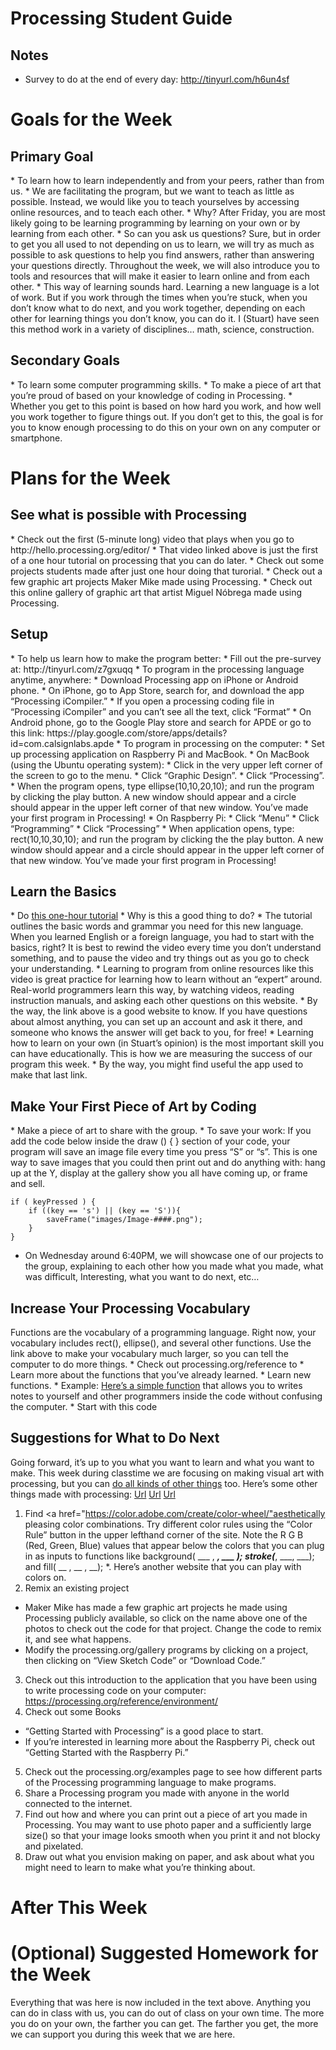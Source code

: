 # Processing Student Guide

<h2>Notes</h2>

* Survey to do at the end of every day: http://tinyurl.com/h6un4sf

# Goals for the Week

<h2>Primary Goal</h2>
* To learn how to learn independently and from your peers, rather than from us. 
 * We are facilitating the program, but we want to teach as little as possible. Instead, we would like you to teach yourselves by accessing online resources, and to teach each other. 
   * Why? After Friday, you are most likely going to be learning programming by learning on your own or by learning from each other.
   * So can you ask us questions? Sure, but in order to get you all used to not depending on us to learn, we will try as much as possible to ask questions to help you find answers, rather than answering your questions directly. Throughout the week, we will also introduce you to tools and resources that will make it easier to learn online and from each other.
   * This way of learning sounds hard.  Learning a new language is a lot of work. But if you work through the times when you’re stuck, when you don’t know what to do next, and you work together, depending on each other for learning things you don’t know, you can do it. I (Stuart) have seen this method work in a variety of disciplines… math, science, construction.

<h2>Secondary Goals</h2>
* To learn some computer programming skills.
* To make a piece of art that you’re proud of based on your knowledge of coding in Processing.
 * Whether you get to this point is based on how hard you work, and how well you work together to figure things out. If you don’t get to this, the goal is for you to know enough processing to do this on your own on any computer or smartphone.

# Plans for the Week

<h2>See what is possible with Processing</h2>
* Check out the first (5-minute long) video that plays when you go to http://hello.processing.org/editor/
* That video linked above is just the first of a one hour tutorial on processing that you can do later.
 * Check out some projects students made after just one hour doing that turorial. 
 * Check out a few graphic art projects Maker Mike made using Processing. 
 * Check out this online gallery of graphic art that artist Miguel Nóbrega made using Processing.

<h2>Setup</h2>
* To help us learn how to make the program better: 
 * Fill out the pre-survey at: http://tinyurl.com/z7gxuqq
* To program in the processing language anytime, anywhere:
 * Download Processing app on iPhone or Android phone.
   * On iPhone, go to App Store, search for, and download the app “Processing iCompiler.”     
    * If you open a processing coding file in “Processing iCompiler” and you can’t see all the text, click “Format”
   * On Android phone, go to the Google Play store and search for APDE or go to this link: https://play.google.com/store/apps/details?id=com.calsignlabs.apde
* To program in processing on the computer:
 * Set up processing application on Raspberry Pi and MacBook.
  * On MacBook (using the Ubuntu operating system):
    * Click in the very upper left corner of the screen to go to the menu.
    * Click “Graphic Design”.
    * Click “Processing”.
    * When the program opens, type ellipse(10,10,20,10);  and run the program by clicking the play button. A new window should appear and a circle should appear in the upper left corner of that new window. You’ve made your first program in Processing!
  * On Raspberry Pi:
    * Click “Menu”
    * Click “Programming”
    * Click “Processing”
    * When application opens, type:  rect(10,10,30,10);  and run the program by clicking the the play button. A new window should appear and a circle should appear in the upper left corner of that new window. You’ve made your first program in Processing!

<h2>Learn the Basics</h2>
* Do <a href="http://hello.processing.org/">this one-hour tutorial</a>
 * Why is this a good thing to do?
   * The tutorial outlines the basic words and grammar you need for this new language. When you learned English or a foreign language, you had to start with the basics, right? It is best to rewind the video every time you don’t understand something, and to pause the video and try things out as you go to check your understanding.
   * Learning to program from online resources like this video is great practice for learning how to learn without an “expert” around. Real-world programmers learn this way, by watching videos, reading instruction manuals, and asking each other questions on this website.
   * By the way, the link above is a good website to know. If you have questions about almost anything, you can set up an account and ask it there, and someone who knows the answer will get back to you, for free! 
  * Learning how to learn on your own (in Stuart’s opinion) is the most important skill you can have educationally. This is how we are measuring the success of our program this week. 
   * By the way, you might find useful the app used to make that last link.

<h2>Make Your First Piece of Art by Coding</h2>
* Make a piece of art to share with the group. 
 * To save your work: If you add the code below inside the draw () {      }  section of your code, your program will save an image file every time you press “S” or “s”. This is one way to save images that you could then print out and do anything with: hang up at the Y, display at the gallery show you all have coming up, or frame and sell.

    if ( keyPressed ) {
        if ((key == 's') || (key == 'S')){
            saveFrame("images/Image-####.png");
        }
    }

* On Wednesday around 6:40PM, we will showcase one of our projects to the group, explaining to each other how you made what you made, what was difficult, Interesting, what you want to do next, etc…

<h2>Increase Your Processing Vocabulary</h2>
Functions are the vocabulary of a programming language. Right now, your vocabulary includes rect(), ellipse(), and several other functions. Use the link above to make your vocabulary much larger, so you can tell the computer to do more things.
* Check out processing.org/reference to
 * Learn more about the functions that you’ve already learned.
 * Learn new functions. 
   * Example: <a href="https://processing.org/reference/comment.html">Here’s a simple function</a> that allows you to writes notes to yourself and other programmers inside the code without confusing the computer.
* Start with this code 

<h2>Suggestions for What to Do Next</h2>
Going forward, it’s up to you what you want to learn and what you want to make. This week during classtime we are focusing on making visual art with processing, but you can <a href="https://www.quora.com/What-can-I-do-with-Processing-Programming-language">do all kinds of other things</a> too. Here’s some other things made with processing: <a href="https://en.wikipedia.org/wiki/Digital_art">Url</a> <a href="https://www.linkedin.com/topic/animation-outsourcing">Url</a> <a href="https://processing.org/exhibition/">Url</a>

1. Find <a href="https://color.adobe.com/create/color-wheel/"aesthetically pleasing color combinations</a>. Try different color rules using the “Color Rule” button in the upper lefthand corner of the site. Note the R G B (Red, Green, Blue) values that appear below the colors that you can plug in as inputs to functions like background( ___ , ___, ___ );   stroke(___, ___, ___);   and   fill( __ , __ , __);
 *. Here’s another website that you can play with colors on.
2. Remix an existing project
 * Maker Mike has made a few graphic art projects he made using Processing publicly available, so click on the name above one of the photos to check out the code for that project. Change the code to remix it, and see what happens.
 * Modify the processing.org/gallery programs by clicking on a project, then clicking on “View Sketch Code” or “Download Code.”
3. Check out this introduction to the application that you have been using to write processing code on your computer: https://processing.org/reference/environment/
4. Check out some Books
 * “Getting Started with Processing” is a good place to start. 
 * If you’re interested in learning more about the Raspberry Pi, check out “Getting Started with the Raspberry Pi.”
5. Check out the processing.org/examples page to see how different parts of the Processing programming language to make programs. 
6. Share a Processing program you made with anyone in the world connected to the internet. 
7. Find out how and where you can print out a piece of art you made in Processing. You may want to use photo paper and a sufficiently large size() so that your image looks smooth when you print it and not blocky and pixelated.
8. Draw out what you envision making on paper, and ask about what you might need to learn to make what you’re thinking about.

# After This Week

# (Optional) Suggested Homework for the Week
Everything that was here is now included in the text above. Anything you can do in class with us, you can do out of class on your own time. The more you do on your own, the farther you can get. The farther you get, the more we can support you during this week that we are here.

